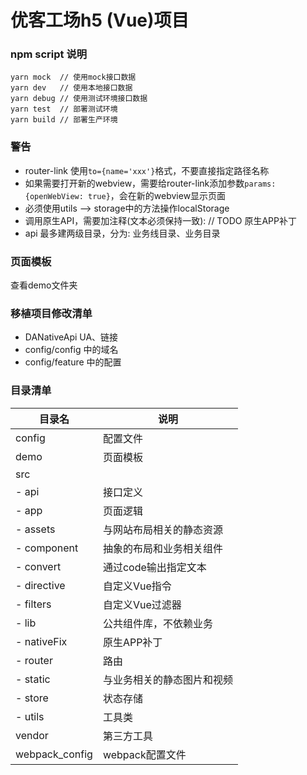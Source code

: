 # 优客工场h5 (Vue)项目


### npm script 说明
```
yarn mock  // 使用mock接口数据
yarn dev   // 使用本地接口数据
yarn debug // 使用测试环境接口数据
yarn test  // 部署测试环境
yarn build // 部署生产环境

```


### 警告
- router-link 使用`to={name='xxx'}`格式，不要直接指定路径名称
- 如果需要打开新的webview，需要给router-link添加参数`params: {openWebView: true}`，会在新的webview显示页面
- 必须使用utils --> storage中的方法操作localStorage
- 调用原生API，需要加注释(文本必须保持一致): // TODO 原生APP补丁
- api 最多建两级目录，分为: 业务线目录、业务目录


### 页面模板
查看demo文件夹


### 移植项目修改清单
- DANativeApi UA、链接
- config/config 中的域名
- config/feature 中的配置


### 目录清单
 目录名           | 说明 
 --------------- |-------------------------------------
 config          | 配置文件
 demo            | 页面模板
 src             | 
   - api         | 接口定义
   - app         | 页面逻辑
   - assets      | 与网站布局相关的静态资源
   - component   | 抽象的布局和业务相关组件
   - convert     | 通过code输出指定文本
   - directive   | 自定义Vue指令
   - filters     | 自定义Vue过滤器
   - lib         | 公共组件库，不依赖业务
   - nativeFix   | 原生APP补丁
   - router      | 路由
   - static      | 与业务相关的静态图片和视频
   - store       | 状态存储
   - utils       | 工具类
 vendor          | 第三方工具
 webpack_config  | webpack配置文件

